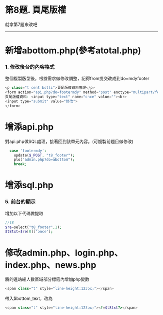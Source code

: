 # 第8題. 頁尾版權

就拿第7題來改吧

---

# 新增abottom.php\(參考atotal.php\)

### 1. 修改後台的內容格式

整個複製版型後，根據需求做修改調整，記得from提交改成到do=mdyfooter

```php
<p class="t cent botli">頁尾版權資料管理</p>
<form action="api.php?do=footermdy" method="post" enctype="multipart/form-data">
頁尾版權資料: <input type="text" name="once" value=""><br>
<input type="submit" value="修改">
</form>
```

# 增添api.php

對api.php做SQL處理，接著回到該單元內容。\(可複製前題目做修改\)

```php
  case 'footermdy':
    update($_POST, "t8_footer");
    plo("admin.php?do=abottom");
    break;
```

# 增添sql.php

### 5. 前台的顯示

增加以下代碼做提取

```php
//t8
$re=select("t8_footer",1);
$t8txt=$re[0]['once'];
```

# 修改admin.php、login.php、index.php、news.php

將的進站總人數區域部分標籤內增加php變數

```php
<span class="t" style="line-height:123px;"></span>
```

帶入$bottom\_text，改為

```php
<span class="t" style="line-height:123px;"><?=$t8txt?></span>
```



